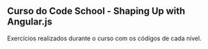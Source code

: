 ## Curso do Code School - Shaping Up with Angular.js 

Exercícios realizados durante o curso com os códigos de cada nível.


